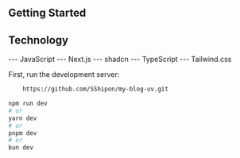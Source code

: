 

## Getting Started


## Technology 
 --- JavaScript 
 --- Next.js
 --- shadcn
 --- TypeScript
 --- Tailwind.css



First, run the development server:
```bash
    https://github.com/SShipon/my-blog-uv.git
```


```bash
npm run dev
# or
yarn dev
# or
pnpm dev
# or
bun dev
```
